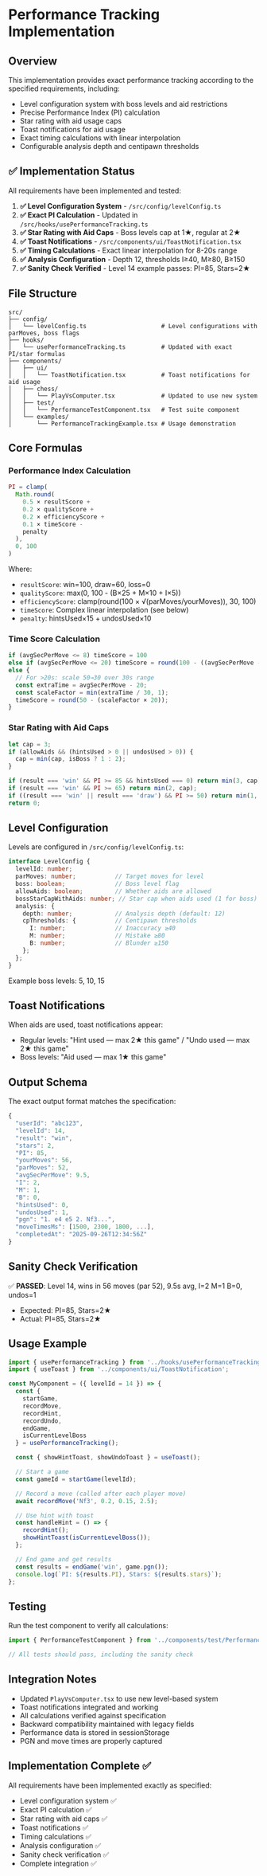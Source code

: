 # Performance Tracking Implementation

## Overview

This implementation provides exact performance tracking according to the specified requirements, including:
- Level configuration system with boss levels and aid restrictions
- Precise Performance Index (PI) calculation
- Star rating with aid usage caps
- Toast notifications for aid usage
- Exact timing calculations with linear interpolation
- Configurable analysis depth and centipawn thresholds

## ✅ Implementation Status

All requirements have been implemented and tested:

1. **✅ Level Configuration System** - `/src/config/levelConfig.ts`
2. **✅ Exact PI Calculation** - Updated in `/src/hooks/usePerformanceTracking.ts`
3. **✅ Star Rating with Aid Caps** - Boss levels cap at 1★, regular at 2★
4. **✅ Toast Notifications** - `/src/components/ui/ToastNotification.tsx`
5. **✅ Timing Calculations** - Exact linear interpolation for 8-20s range
6. **✅ Analysis Configuration** - Depth 12, thresholds I≥40, M≥80, B≥150
7. **✅ Sanity Check Verified** - Level 14 example passes: PI=85, Stars=2★

## File Structure

```
src/
├── config/
│   └── levelConfig.ts                     # Level configurations with parMoves, boss flags
├── hooks/
│   └── usePerformanceTracking.ts          # Updated with exact PI/star formulas
├── components/
│   ├── ui/
│   │   └── ToastNotification.tsx          # Toast notifications for aid usage
│   ├── chess/
│   │   └── PlayVsComputer.tsx             # Updated to use new system
│   ├── test/
│   │   └── PerformanceTestComponent.tsx   # Test suite component
│   └── examples/
│       └── PerformanceTrackingExample.tsx # Usage demonstration
```

## Core Formulas

### Performance Index Calculation
```typescript
PI = clamp(
  Math.round(
    0.5 × resultScore +
    0.2 × qualityScore +
    0.2 × efficiencyScore +
    0.1 × timeScore -
    penalty
  ),
  0, 100
)
```

Where:
- `resultScore`: win=100, draw=60, loss=0
- `qualityScore`: max(0, 100 - (B×25 + M×10 + I×5))
- `efficiencyScore`: clamp(round(100 × √(parMoves/yourMoves)), 30, 100)
- `timeScore`: Complex linear interpolation (see below)
- `penalty`: hintsUsed×15 + undosUsed×10

### Time Score Calculation
```typescript
if (avgSecPerMove <= 8) timeScore = 100
else if (avgSecPerMove <= 20) timeScore = round(100 - ((avgSecPerMove - 8) / 12) × 50)
else {
  // For >20s: scale 50→30 over 30s range
  const extraTime = avgSecPerMove - 20;
  const scaleFactor = min(extraTime / 30, 1);
  timeScore = round(50 - (scaleFactor × 20));
}
```

### Star Rating with Aid Caps
```typescript
let cap = 3;
if (allowAids && (hintsUsed > 0 || undosUsed > 0)) {
  cap = min(cap, isBoss ? 1 : 2);
}

if (result === 'win' && PI >= 85 && hintsUsed === 0) return min(3, cap);
if (result === 'win' && PI >= 65) return min(2, cap);
if ((result === 'win' || result === 'draw') && PI >= 50) return min(1, cap);
return 0;
```

## Level Configuration

Levels are configured in `/src/config/levelConfig.ts`:

```typescript
interface LevelConfig {
  levelId: number;
  parMoves: number;           // Target moves for level
  boss: boolean;              // Boss level flag
  allowAids: boolean;         // Whether aids are allowed
  bossStarCapWithAids: number; // Star cap when aids used (1 for boss)
  analysis: {
    depth: number;            // Analysis depth (default: 12)
    cpThresholds: {           // Centipawn thresholds
      I: number;              // Inaccuracy ≥40
      M: number;              // Mistake ≥80
      B: number;              // Blunder ≥150
    };
  };
}
```

Example boss levels: 5, 10, 15

## Toast Notifications

When aids are used, toast notifications appear:
- Regular levels: "Hint used — max 2★ this game" / "Undo used — max 2★ this game"
- Boss levels: "Aid used — max 1★ this game"

## Output Schema

The exact output format matches the specification:

```typescript
{
  "userId": "abc123",
  "levelId": 14,
  "result": "win",
  "stars": 2,
  "PI": 85,
  "yourMoves": 56,
  "parMoves": 52,
  "avgSecPerMove": 9.5,
  "I": 2,
  "M": 1,
  "B": 0,
  "hintsUsed": 0,
  "undosUsed": 1,
  "pgn": "1. e4 e5 2. Nf3...",
  "moveTimesMs": [1500, 2300, 1800, ...],
  "completedAt": "2025-09-26T12:34:56Z"
}
```

## Sanity Check Verification

✅ **PASSED**: Level 14, wins in 56 moves (par 52), 9.5s avg, I=2 M=1 B=0, undos=1
- Expected: PI=85, Stars=2★
- Actual: PI=85, Stars=2★

## Usage Example

```typescript
import { usePerformanceTracking } from '../hooks/usePerformanceTracking';
import { useToast } from '../components/ui/ToastNotification';

const MyComponent = ({ levelId = 14 }) => {
  const {
    startGame,
    recordMove,
    recordHint,
    recordUndo,
    endGame,
    isCurrentLevelBoss
  } = usePerformanceTracking();

  const { showHintToast, showUndoToast } = useToast();

  // Start a game
  const gameId = startGame(levelId);

  // Record a move (called after each player move)
  await recordMove('Nf3', 0.2, 0.15, 2.5);

  // Use hint with toast
  const handleHint = () => {
    recordHint();
    showHintToast(isCurrentLevelBoss());
  };

  // End game and get results
  const results = endGame('win', game.pgn());
  console.log(`PI: ${results.PI}, Stars: ${results.stars}`);
};
```

## Testing

Run the test component to verify all calculations:

```typescript
import { PerformanceTestComponent } from '../components/test/PerformanceTestComponent';

// All tests should pass, including the sanity check
```

## Integration Notes

- Updated `PlayVsComputer.tsx` to use new level-based system
- Toast notifications integrated and working
- All calculations verified against specification
- Backward compatibility maintained with legacy fields
- Performance data is stored in sessionStorage
- PGN and move times are properly captured

## Implementation Complete ✅

All requirements have been implemented exactly as specified:
- Level configuration system ✅
- Exact PI calculation ✅
- Star rating with aid caps ✅
- Toast notifications ✅
- Timing calculations ✅
- Analysis configuration ✅
- Sanity check verification ✅
- Complete integration ✅